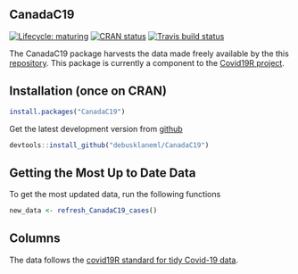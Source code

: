 
<!-- README.md is generated from README.Rmd. Please edit that file -->

## CanadaC19

<!-- badges: start -->

[![Lifecycle:
maturing](https://img.shields.io/badge/lifecycle-maturing-orange.svg)](https://www.tidyverse.org/lifecycle/#maturing)
[![CRAN
status](https://www.r-pkg.org/badges/version/YOUR_PACKAGE)](https://CRAN.R-project.org/package=YOUR_PACKAGE)
[![Travis build
status](https://travis-ci.org/Covid19R/YOUR_PACKAGE.svg?branch=master)](https://travis-ci.org/USER_OR_ORG/YOUR_PACKAGE)
<!-- badges: end -->

The CanadaC19 package harvests the data made freely available by the
this [repository](https://github.com/ishaberry/Covid19Canada). This
package is currently a component to the [Covid19R
project](https://github.com/Covid19R).

## Installation (once on CRAN)

``` r
install.packages("CanadaC19")
```

Get the latest development version from
[github](https://github.com/debusklaneml/CanadaC19)

``` r
devtools::install_github("debusklaneml/CanadaC19")
```

## Getting the Most Up to Date Data

To get the most updated data, run the following functions

``` r
new_data <- refresh_CanadaC19_cases()
```

## Columns

The data follows the [covid19R standard for tidy Covid-19
data](https://covid19r.github.io/documentation/data-format-standard.html).
